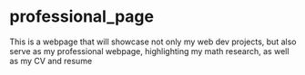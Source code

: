 # professional_page
This is a webpage that will showcase not only my web dev projects, but also serve as my professional webpage, highlighting my math research, as well as my CV and resume
